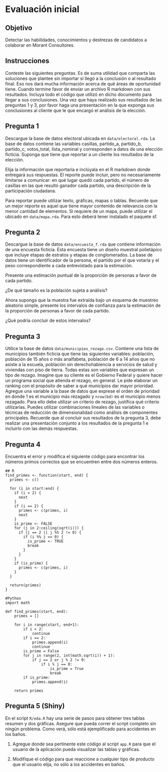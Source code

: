 # Evaluación inicial

## Objetivo

Detectar las habilidades, conocimientos y destrezas de candidatos a colaborar en Morant Consultores.

## Instrucciones

Conteste las siguientes preguntas. Es de suma utilidad que comparta las soluciones que plantee sin importar si llegó a la conclusión o al resultado final. Eso nos dará mucha información acerca de qué áreas de oportunidad tiene. Cuando termine favor de enviar un archivo R markdown con sus resultados. Incluya todo el código que utilizó en dicho documento para llegar a sus conclusiones. Una vez que haya realizado sus resultados de las preguntas 1 y 3, por favor haga una presentación en la que exponga sus conclusiones al cliente que le que encargó el análisis de la elección.


## Pregunta 1

Descargue la base de datos electoral ubicada en `data/electoral.rda`. La base de datos contiene las variables casillas, partido_a, partido_b, partido_c, votos_total, lista_nominal y corresponden a datos de una elección ficticia. Suponga que tiene que reportar a un cliente los resultados de la elección. 

Elija la información que reportaría e inclúyala en el R markdown donde entregará sus respuestas. El reporte puede incluir, pero no necesariamente limitarse a comunicar: en qué lugar quedó cada partido, el número de casillas en las que resultó ganador cada partido, una descripción de la participación ciudadana. 

Para reportar puede utilizar texto, gráficas, mapas o tablas. Recuerde que un mejor reporte es aquel que tiene mayor contenido de relevancia con la menor cantidad de elementos. Si requiere de un mapa, puede utilizar el ubicado en `data/mapa.rda`. Para esto deberá tener instalado el paquete sf.

## Pregunta 2

Descargue la base de datos `data/encuesta_f.rda` que contiene información de una encuesta ficticia. Esta encuesta tiene un diseño muestral polietápico que incluye etapas de estratos y etapas de conglomerados. La base de datos tiene un identificador de la persona, el partido por el que votaría  y el peso correspondiente a cada entrevistado para la estimación. 

Presente una estimación puntual de la proporción de personas a favor de cada partido.

¿De qué tamaño es la población sujeta a análisis? 

Ahora suponga que la muestra fue extraída bajo un esquema de muestreo aleatorio simple, presente los intervalos de confianza para la estimación de la proporción de personas a favor de cada partido.

¿Qué podría concluir de estos intervalos?

## Pregunta 3

Utilice la base de datos `data/municipios_rezago.csv`. Contiene una lista de municipios también ficticia que tiene las siguientes variables: población, población de 15 años o más analfabeta, población de 6 a 14 años que no asiste a la escuela, población sin derechohabiencia a servicios de salud y viviendas con piso de tierra. Todas estas son variables que expresan un tipo de rezago. Imagine que su cliente es el Gobierno Federal y quiere hacer un programa social que atienda el rezago, en general. Le pide elaborar un ranking con el propósito de saber a qué municipios dar mayor prioridad. Agregue una variable a la base de datos que exprese el orden de prioridad en donde 1 es el municipio más rezagado y `nrow(bd)` es el municipio menos rezagado. Para ello debe utilizar un criterio de rezago, justifica qué criterio utilizarías. Puedes utilizar combinaciones lineales de las variables o técnicas de reducción de dimensionalidad como análisis de componentes principales. Recuerde que al concluir sus resultados de la pregunta 3, debe realizar una presentación conjunto a los resultados de la pregunta 1 e incluirlo con las demás respuestas.

## Pregunta 4

Encuentra el error y modifica el siguiente código para encontrar los números primos correctos que se encuentren entre dos números enteros.

```
## R
find_primes <- function(start, end) {
  primes <- c()
  
  for (i in start:end) {
    if (i < 2) {
      next 
    }
    if (i == 2) {
      primes <- c(primes, i)  
      next
    }
    is_prime <- FALSE
    for (j in 2:ceiling(sqrt(i))) {
      if (j == 2 || j %% 2 != 0) {
        if (i %% j == 0) {
          is_prime <- TRUE
          break
        }
      }
    }
    if (is_prime) {
      primes <- c(primes, i)
    }
  }
  
  return(primes)
}
```

```
#Python
import math

def find_primes(start, end):
    primes = []
    
    for i in range(start, end+1):
        if i < 2:
            continue
        if i == 2:
            primes.append(i)
            continue
        is_prime = False
        for j in range(2, int(math.sqrt(i)) + 1):
            if j == 2 or j % 2 != 0:
                if i % j == 0:
                    is_prime = True
                    break
        if is_prime:
            primes.append(i)
    
    return primes
```


## Pregunta 5 (Shiny)

En el script `R/eda.R` hay una serie de pasos para obtener tres tablas resumen y dos gráficas. Asegure que pueda correr el script completo sin ningún problema. Como verá, sólo está ejemplificado para accidentes en los baños. 

1.	Agregue donde sea pertinente este código al script `app.R` para que el usuario de la aplicación pueda visualizar las tablas y gráficas. 

2.	Modifique el código para que reaccione a cualquier tipo de producto que el usuario elija, no sólo a los accidentes en baños.

